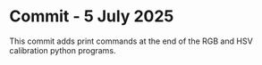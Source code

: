 # Commit - 5 July 2025
This commit adds print commands at the end of the RGB and HSV calibration python programs.